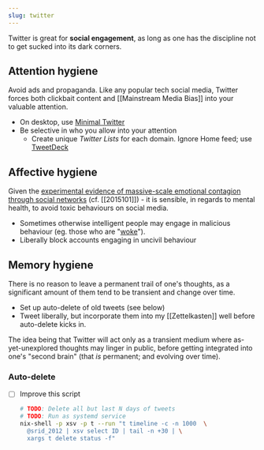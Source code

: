 ```yaml
---
slug: twitter
---
```


Twitter is great for **social engagement**, as long as one has the discipline not to get sucked into its dark corners.

## Attention hygiene

Avoid ads and propaganda. Like any popular tech social media, Twitter forces both clickbait content and [[Mainstream Media Bias]] into your valuable attention.

- On desktop, use [Minimal Twitter](https://github.com/thomaswang/minimal-twitter)
- Be selective in who you allow into your attention
  - Create unique *Twitter Lists* for each domain. Ignore Home feed; use [TweetDeck]

[TweetDeck]: https://tweetdeck.twitter.com/

## Affective hygiene

Given the [experimental evidence of massive-scale emotional contagion through social networks](https://www.pnas.org/content/111/24/8788) (cf. [[2015101]]) - it is sensible, in regards to mental health, to avoid toxic behaviours on social media.

- Sometimes otherwise intelligent people may engage in malicious behaviour (eg. those who are "[woke](https://newdiscourses.com/tftw-woke-wokeness/)").
- Liberally block accounts engaging in uncivil behaviour

## Memory hygiene

There is no reason to leave a permanent trail of one's thoughts, as a significant amount of them tend to be transient and change over time. 

- Set up auto-delete of old tweets (see below)
- Tweet liberally, but incorporate them into my [[Zettelkasten]] well before auto-delete kicks in.

The idea being that Twitter will act only as a transient medium where as-yet-unexplored thoughts may linger in public, before getting integrated into one's "second brain" (that *is* permanent; and evolving over time).

### Auto-delete

- [ ] Improve this script
  ```bash
  # TODO: Delete all but last N days of tweets
  # TODO: Run as systemd service
  nix-shell -p xsv -p t --run "t timeline -c -n 1000  \
    @srid_2012 | xsv select ID | tail -n +30 | \
    xargs t delete status -f"
  ```
